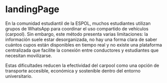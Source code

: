 # landingPage
En la comunidad estudiantil de la ESPOL, muchos estudiantes utilizan grupos de WhatsApp para coordinar el uso compartido de vehículos (carpool). Sin embargo, este método presenta varias limitaciones: la información suele estar desorganizada, no hay una forma clara de saber cuántos cupos están disponibles en tiempo real y no existe una plataforma centralizada que facilite la conexión entre conductores y estudiantes que necesitan movilizarse.

Estas dificultades reducen la efectividad del carpool como una opción de transporte accesible, económica y sostenible dentro del entorno universitario.
